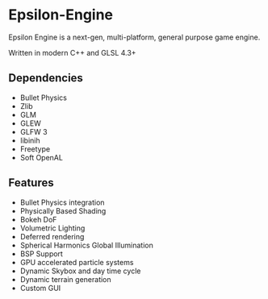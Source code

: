 # Epsilon-Engine

Epsilon Engine is a next-gen, multi-platform, general purpose game engine.

Written in modern C++ and GLSL 4.3+

## Dependencies

* Bullet Physics 
* Zlib
* GLM
* GLEW
* GLFW 3
* libinih
* Freetype
* Soft OpenAL

## Features

* Bullet Physics integration
* Physically Based Shading
* Bokeh DoF
* Volumetric Lighting
* Deferred rendering
* Spherical Harmonics Global Illumination
* BSP Support
* GPU accelerated particle systems
* Dynamic Skybox and day time cycle
* Dynamic terrain generation
* Custom GUI
